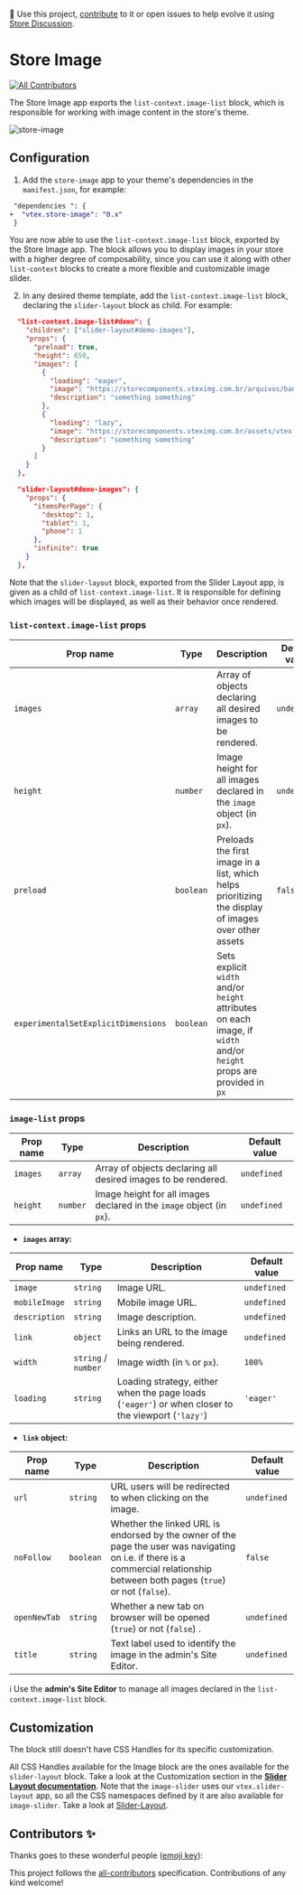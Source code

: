 📢 Use this project, [contribute](https://github.com/vtex-apps/store-image) to it or open issues to help evolve it using [Store Discussion](https://github.com/vtex-apps/store-discussion).

# Store Image

<!-- ALL-CONTRIBUTORS-BADGE:START - Do not remove or modify this section -->

[![All Contributors](https://img.shields.io/badge/all_contributors-0-orange.svg?style=flat-square)](#contributors-)

<!-- ALL-CONTRIBUTORS-BADGE:END -->

The Store Image app exports the `list-context.image-list` block, which is responsible for working with image content in the store's theme.

![store-image](https://user-images.githubusercontent.com/52087100/78939489-a3c69f00-7a8a-11ea-8c66-7475f1a3f69e.png)

## Configuration

1. Add the `store-image` app to your theme's dependencies in the `manifest.json`, for example:

```diff
 "dependencies ": {
+  "vtex.store-image": "0.x"
 }
```

You are now able to use the `list-context.image-list` block, exported by the Store Image app. The block allows you to display images in your store with a higher degree of composability, since you can use it along with other `list-context` blocks to create a more flexible and customizable image slider.

2. In any desired theme template, add the `list-context.image-list` block, declaring the `slider-layout` block as child. For example:

```json
  "list-context.image-list#demo": {
    "children": ["slider-layout#demo-images"],
    "props": {
      "preload": true,
      "height": 650,
      "images": [
        {
          "loading": "eager",
          "image": "https://storecomponents.vteximg.com.br/arquivos/banner-infocard2.png",
          "description": "something something"
        },
        {
          "loading": "lazy",
          "image": "https://storecomponents.vteximg.com.br/assets/vtex.file-manager-graphql/images/Group%207%20(1)%20(1)%20(1)%20(1)%20(1)___c6b3ed853fb16a08b265753b50e0c57a.png",
          "description": "something something"
        }
      ]
    }
  },

  "slider-layout#demo-images": {
    "props": {
      "itemsPerPage": {
        "desktop": 1,
        "tablet": 1,
        "phone": 1
      },
      "infinite": true
    }
  },
```

Note that the `slider-layout` block, exported from the Slider Layout app, is given as a child of `list-context.image-list`. It is responsible for defining which images will be displayed, as well as their behavior once rendered.

### `list-context.image-list` props

| Prop name                           | Type      | Description                                                                                                           | Default value |
| ----------------------------------- | --------- | --------------------------------------------------------------------------------------------------------------------- | ------------- |
| `images`                            | `array`   | Array of objects declaring all desired images to be rendered.                                                         | `undefined`   |
| `height`                            | `number`  | Image height for all images declared in the `image` object (in `px`).                                                 | `undefined`   |
| `preload`                           | `boolean` | Preloads the first image in a list, which helps prioritizing the display of images over other assets                  | `false`       |
| `experimentalSetExplicitDimensions` | `boolean` | Sets explicit `width` and/or `height` attributes on each image, if `width` and/or `height` props are provided in `px` |

### `image-list` props

| Prop name | Type     | Description                                                           | Default value |
| --------- | -------- | --------------------------------------------------------------------- | ------------- |
| `images`  | `array`  | Array of objects declaring all desired images to be rendered.         | `undefined`   |
| `height`  | `number` | Image height for all images declared in the `image` object (in `px`). | `undefined`   |

- **`images` array:**

| Prop name     | Type                | Description                                                                                        | Default value |
|---------------|---------------------|----------------------------------------------------------------------------------------------------|---------------|
| `image`       | `string`            | Image URL.                                                                                         | `undefined`   |
| `mobileImage` | `string`            | Mobile image URL.                                                                                  | `undefined`   |
| `description` | `string`            | Image description.                                                                                 | `undefined`   |
| `link`        | `object`            | Links an URL to the image being rendered.                                                          | `undefined`   |
| `width`       | `string` / `number` | Image width (in `%` or `px`).                                                                      | `100%`        |
| `loading`     | `string`            | Loading strategy, either when the page loads (`'eager'`) or when closer to the viewport (`'lazy'`) | `'eager'`     |

- **`link` object:**

| Prop name    | Type      | Description                                                                                                                                                                     | Default value |
| ------------ | --------- | ------------------------------------------------------------------------------------------------------------------------------------------------------------------------------- | ------------- |
| `url`        | `string`  | URL users will be redirected to when clicking on the image.                                                                                                                     | `undefined`   |
| `noFollow`   | `boolean` | Whether the linked URL is endorsed by the owner of the page the user was navigating on i.e. if there is a commercial relationship between both pages (`true`) or not (`false`). | `false`       |
| `openNewTab` | `string`  | Whether a new tab on browser will be opened (`true`) or not (`false`) .                                                                                                         | `undefined`   |
| `title`      | `string`  | Text label used to identify the image in the admin's Site Editor.                                                                                                               | `undefined`   |

:information_source: Use the **admin's Site Editor** to manage all images declared in the `list-context.image-list` block.

## Customization

The block still doesn't have CSS Handles for its specific customization.

All CSS Handles available for the Image block are the ones available for the `slider-layout` block. Take a look at the Customization section in the [**Slider Layout documentation**](https://vtex.io/docs/app/vtex.slider-layout).
Note that the `image-slider` uses our `vtex.slider-layout` app, so all the CSS namespaces defined by it are also available for `image-slider`. Take a look at [Slider-Layout](https://vtex.io/docs/app/vtex.slider-layout).

## Contributors ✨

Thanks goes to these wonderful people ([emoji key](https://allcontributors.org/docs/en/emoji-key)):

<!-- ALL-CONTRIBUTORS-LIST:START - Do not remove or modify this section -->
<!-- prettier-ignore-start -->
<!-- markdownlint-disable -->
<!-- markdownlint-enable -->
<!-- prettier-ignore-end -->

<!-- ALL-CONTRIBUTORS-LIST:END -->

This project follows the [all-contributors](https://github.com/all-contributors/all-contributors) specification. Contributions of any kind welcome!
